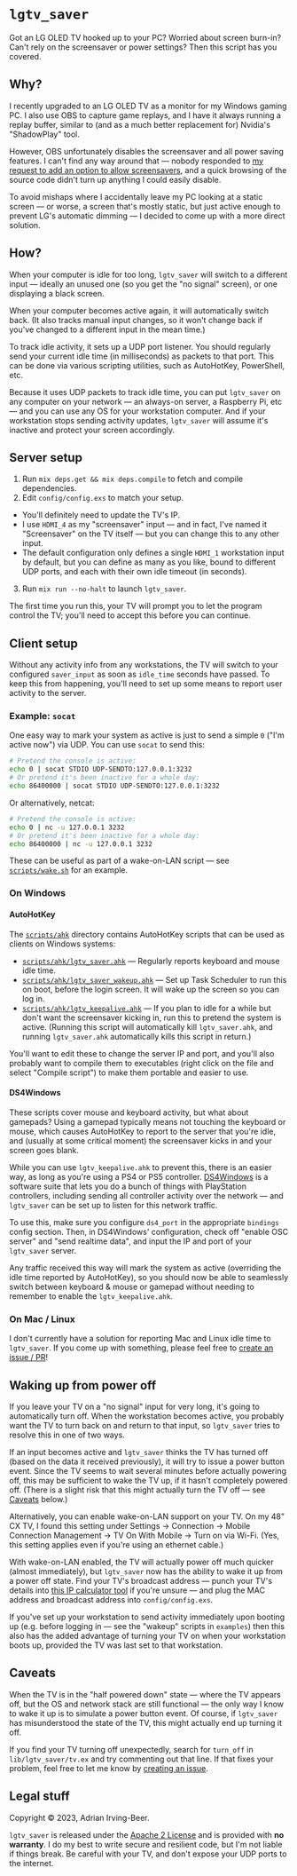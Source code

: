 # `lgtv_saver`

Got an LG OLED TV hooked up to your PC?  Worried about screen burn-in?  Can't rely on the screensaver or power settings?  Then this script has you covered.

## Why?

I recently upgraded to an LG OLED TV as a monitor for my Windows gaming PC.  I also use OBS to capture game replays, and I have it always running a replay buffer, similar to (and as a much better replacement for) Nvidia's "ShadowPlay" tool.

However, OBS unfortunately disables the screensaver and all power saving features.  I can't find any way around that — nobody responded to [my request to add an option to allow screensavers](https://obsproject.com/forum/threads/can-we-have-an-option-to-allow-screensavers.130777/), and a quick browsing of the source code didn't turn up anything I could easily disable.

To avoid mishaps where I accidentally leave my PC looking at a static screen — or worse, a screen that's mostly static, but just active enough to prevent LG's automatic dimming — I decided to come up with a more direct solution.

## How?

When your computer is idle for too long, `lgtv_saver` will switch to a different input — ideally an unused one (so you get the "no signal" screen), or one displaying a black screen.

When your computer becomes active again, it will automatically switch back.  (It also tracks manual input changes, so it won't change back if you've changed to a different input in the mean time.)

To track idle activity, it sets up a UDP port listener.  You should regularly send your current idle time (in milliseconds) as packets to that port.  This can be done via various scripting utilities, such as AutoHotKey, PowerShell, etc.

Because it uses UDP packets to track idle time, you can put `lgtv_saver` on any computer on your network — an always-on server, a Raspberry Pi, etc — and you can use any OS for your workstation computer.  And if your workstation stops sending activity updates, `lgtv_saver` will assume it's inactive and protect your screen accordingly.

## Server setup

1. Run `mix deps.get && mix deps.compile` to fetch and compile dependencies.
2. Edit `config/config.exs` to match your setup.
  * You'll definitely need to update the TV's IP.
  * I use `HDMI_4` as my "screensaver" input — and in fact, I've named it "Screensaver" on the TV itself — but you can change this to any other input.
  * The default configuration only defines a single `HDMI_1` workstation input by default, but you can define as many as you like, bound to different UDP ports, and each with their own idle timeout (in seconds).
3. Run `mix run --no-halt` to launch `lgtv_saver`.

The first time you run this, your TV will prompt you to let the program control the TV; you'll need to accept this before you can continue.

## Client setup

Without any activity info from any workstations, the TV will switch to your configured `saver_input` as soon as `idle_time` seconds have passed.  To keep this from happening, you'll need to set up some means to report user activity to the server.

### Example: `socat`

One easy way to mark your system as active is just to send a simple `0` ("I'm active now") via UDP.  You can use `socat` to send this:

```sh
# Pretend the console is active:
echo 0 | socat STDIO UDP-SENDTO:127.0.0.1:3232
# Or pretend it's been inactive for a whole day:
echo 86400000 | socat STDIO UDP-SENDTO:127.0.0.1:3232
```

Or alternatively, netcat:

```sh
# Pretend the console is active:
echo 0 | nc -u 127.0.0.1 3232
# Or pretend it's been inactive for a whole day:
echo 86400000 | nc -u 127.0.0.1 3232
```

These can be useful as part of a wake-on-LAN script — see [`scripts/wake.sh`](scripts/wake.sh) for an example.

### On Windows

#### AutoHotKey

The [`scripts/ahk`](scripts/ahk) directory contains AutoHotKey scripts that can be used as clients on Windows systems:

 * [`scripts/ahk/lgtv_saver.ahk`](scripts/ahk/lgtv_saver.ahk) — Regularly reports keyboard and mouse idle time.
 * [`scripts/ahk/lgtv_saver_wakeup.ahk`](scripts/ahk/lgtv_saver_wakeup.ahk) — Set up Task Scheduler to run this on boot, before the login screen.  It will wake up the screen so you can log in.
 * [`scripts/ahk/lgtv_keepalive.ahk`](scripts/ahk/lgtv_keepalive.ahk) — If you plan to idle for a while but don't want the screensaver kicking in, run this to pretend the system is active.  (Running this script will automatically kill `lgtv_saver.ahk`, and running `lgtv_saver.ahk` automatically kills this script in return.)

You'll want to edit these to change the server IP and port, and you'll also probably want to compile them to executables (right click on the file and select "Compile script") to make them portable and easier to use.

#### DS4Windows

These scripts cover mouse and keyboard activity, but what about gamepads?  Using a gamepad typically means not touching the keyboard or mouse, which causes AutoHotKey to report to the server that you're idle, and (usually at some critical moment) the screensaver kicks in and your screen goes blank.

While you can use `lgtv_keepalive.ahk` to prevent this, there is an easier way, as long as you're using a PS4 or PS5 controller.  [DS4Windows](https://ds4-windows.com/) is a software suite that lets you do a bunch of things with PlayStation controllers, including sending all controller activity over the network — and `lgtv_saver` can be set up to listen for this network traffic.

To use this, make sure you configure `ds4_port` in the appropriate `bindings` config section.  Then, in DS4Windows' configuration, check off "enable OSC server" and "send realtime data", and input the IP and port of your `lgtv_saver` server.

Any traffic received this way will mark the system as active (overriding the idle time reported by AutoHotKey), so you should now be able to seamlessly switch between keyboard & mouse or gamepad without needing to remember to enable the `lgtv_keepalive.ahk`.

### On Mac / Linux

I don't currently have a solution for reporting Mac and Linux idle time to `lgtv_saver`.  If you come up with something, please feel free to [create an issue / PR](issues/new)!

## Waking up from power off

If you leave your TV on a "no signal" input for very long, it's going to automatically turn off.  When the workstation becomes active, you probably want the TV to turn back on and return to that input, so `lgtv_saver` tries to resolve this in one of two ways.

If an input becomes active and `lgtv_saver` thinks the TV has turned off (based on the data it received previously), it will try to issue a power button event.  Since the TV seems to wait several minutes before actually powering off, this may be sufficient to wake the TV up, if it hasn't completely powered off.  (There is a slight risk that this might actually turn the TV off — see [Caveats](#caveats) below.)

Alternatively, you can enable wake-on-LAN support on your TV.  On my 48" CX TV, I found this setting under Settings → Connection → Mobile Connection Management → TV On With Mobile → Turn on via Wi-Fi.  (Yes, this setting applies even if you're using an ethernet cable.)

With wake-on-LAN enabled, the TV will actually power off much quicker (almost immediately), but `lgtv_saver` now has the ability to wake it up from a power off state.  Find your TV's broadcast address — punch your TV's details into [this IP calculator tool](http://jodies.de/ipcalc?host=192.168.2.118&mask1=255.255.255.0&mask2=) if you're unsure — and plug the MAC address and broadcast address into `config/config.exs`.

If you've set up your workstation to send activity immediately upon booting up (e.g. before logging in — see the "wakeup" scripts in `examples`) then this also has the added advantage of turning your TV on when your workstation boots up, provided the TV was last set to that workstation.

## Caveats

When the TV is in the "half powered down" state — where the TV appears off, but the OS and network stack are still functional — the only way I know to wake it up is to simulate a power button event.  Of course, if `lgtv_saver` has misunderstood the state of the TV, this might actually end up turning it off.

If you find your TV turning off unexpectedly, search for `turn_off` in `lib/lgtv_saver/tv.ex` and try commenting out that line.  If that fixes your problem, feel free to let me know by [creating an issue](issues).

## Legal stuff

Copyright © 2023, Adrian Irving-Beer.

`lgtv_saver` is released under the [Apache 2 License](LICENSE) and is provided with **no warranty**.  I do my best to write secure and resilient code, but I'm not liable if things break.  Be careful with your TV, and don't expose your UDP ports to the internet.

